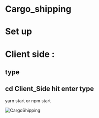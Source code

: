 # Cargo_shipping

# Set up
# Client side :
  type
  ---
  cd Client_Side hit enter
   type
   ---
   yarn start or npm start

![CargoShipping](https://github.com/Jeanndo/Cargo_Transport/blob/main/Client_Side/src/Assets/shipping.PNG)
